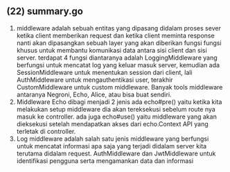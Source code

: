 ## (22) summary.go

1. middleware adalah sebuah entitas yang dipasang didalam proses sever ketika client memberikan request dan ketika client meminta response nanti akan dipasangkan sebuah layer yang akan diberikan fungsi fungsi khusus untuk membantu komunikasi data antara sisi client dan sisi server. terdapat 4 fungsi diantaranya adalah LoggingMiddleware yang berfungsi untuk mencatat log yang keluar masuk server, kemudian ada SessionMiddleware untuk menentukan session dari client, lali AuthMiddleware untuk  mengauthentikasi user, terakhir CustomMiddleware untuk custom middleware. Banyak tools middleware antaranya Negroni, Echo,  Alice, atau bisa buat sendiri. 
2. Middleware Echo dibagi menjadi 2 jenis ada echo#pre() yaitu ketika kita melakukan setup middleware dia akan tereksekusi sebelum route nya masuk ke controller. ada juga echo#use() yaitu middleware yang akan dieksekusi setelah mendapatkan akses dari echo.Context API yang terletak di controller. 
3. Log middleware adalah salah satu jenis middleware yang berfungsi untuk mencatat informasi apa saja yang terjadi  didalam server kita terutama didalam request. AuthMiddleware dan JwtMiddleware untuk identifikasi pengguna serta mengamankan data dan informasi